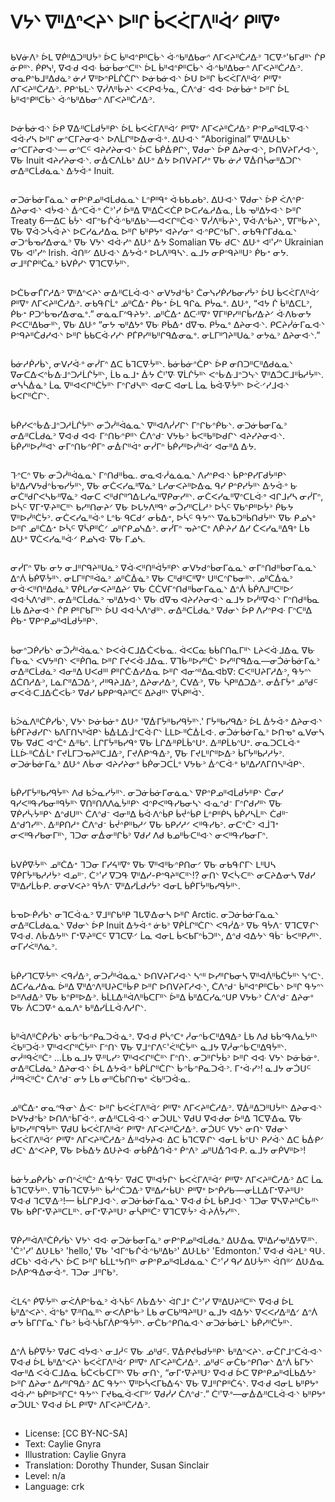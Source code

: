 # ᐯᔭᐠ ᐁᐦᐃᐢᐸᔨᐠ ᐅᐦᒋ ᑳᐸᐹᒥᐱᐦᐋᐟ ᑭᐦᐁᐤ

##
ᑲᐯᓃᐱᐣ ᐆᒪ ᐁᑮᐦᐃᑐᐦᑌᔮᐣ ᐆᑕ ᑳᐦᐊᐢᑭᐦᑕᒁᐠ ᐚᐢᑲᐦᐃᑲᓂᐢ ᐱᒥᐸᔨᐦᑖᓱᐏᐣ ᒣᑕᐍᐤ'ᑲᒥᑯᐦᐠ ᒌᑭ ᓃᑭᐦᐠ. ᑮᑭᓭᑊ, ᐁᐘᑯ ᐊᐘ ᑳᓃᑳᓂᐢᑕᐦᐠ ᐆᒪ ᑳᐦᐊᐢᑭᐦᑕᒁᐠ ᐚᐢᑲᐦᐃᑲᓂᐢ ᐱᒥᐸᔨᐦᑖᓱᐏᐣ. ᓂᓇᑭᐢᑲᒧᐦᐃᑯᓈᐣ ᓃᓱ ᐁᐦᐅᐢᑭᒫᒌᑖᒋᐠ ᐅᓃᑲᓃᐘᐠ ᐆᑌ ᐅᐦᒋ ᑳᐸᐹᒥᐱᐦᐋᐟ ᑭᐦᐁᐤ ᐱᒥᐸᔨᐦᑖᓱᐏᐣ. ᑭᑭᐢᑲᒷᐠ ᐁᓰᐱᐦᒁᔨᐠ ᐸᐸᑭᐘᔮᓇ, ᑖᐱᐢᑯᐨ ᐊᐘ ᐅᓃᑳᓃᐤ ᐅᐦᒋ ᐆᒪ ᑳᐦᐊᐢᑭᐦᑕᒁᐠ ᐚᐢᑲᐦᐃᑲᓂᐢ ᐱᒥᐸᔨᐦᑖᓱᐏᐣ.

##
ᐅᓃᑳᓃᐘᐠ ᐆᑭ ᐁᐏᐦᑕᒫᑯᔮᐦᑭᐠ ᐆᒪ ᑳᐸᐹᒥᐱᐦᐋᐟ ᑭᐦᐁᐤ ᐱᒥᐸᔨᐦᑖᓱᐏᐣ ᑭᐢᑭᓄᐦᐊᒪᐍᐘᐠ ᐊᐚᓯᓴ ᐅᐦᒋ ᓂᐢᑕᒥᔨᓂᐘᐠ ᐅᐱᒫᒋᐦᐅᐏᓂᐚᐤ. ᐃᑘᐘᐠ “Aboriginal” ᐁᐦᐃᑘᒪᑲᐠ ᓂᐢᑕᒥᔨᓂᐘᐠ— ᓂᐢᑕᒼ ᐊᔨᓯᔨᓂᐘᐠ ᐆᑕ ᑳᑮᐑᑭᒋᐠ, ᐁᑯᓂᐠ ᐆᑭ ᐃᔨᓂᐘᐠ, ᐅᑎᐯᔨᒥᓱᐘᐠ, ᐁᑿ Inuit ᐊᔨᓯᔨᓂᐘᐠ. ᓂᐑᑕᐱᒫᑲᐣ ᐃᑘᐤ ᐏᔭ ᐅᑎᐯᔨᒥᓱᐤ ᐁᑿ ᓃᓱ ᐁᐑᑎᓵᓂᐦᐃᑐᒋᐠ ᓂᐏᐦᑕᒫᑯᓈᓇᐠ ᐏᔭᐚᐤ Inuit.

##
ᓂᑐᓃᑳᓃᒥᓈᓇᐠ ᓂᑭᐢᑭᓄᐦᐊᒫᑯᓈᓇᐠ ᒪᐢᑭᐦᑫᐤ ᐚᑲᑲᓄᑲᐣ. ᐃᑘᐘᐠ ᐁᑯᓂᐠ ᐆᑭ ᐹᐱᐢᑭᐨ ᐃᔨᓂᐘᐠ ᐊᔮᐘᐠ ᐑᐢᑕᐚᐤ ᑖᐣ'ᓯ ᐆᐦᐃ ᐁᐦᐃᑖᐸᑖᑭ ᐅᑕᓯᓈᓱᐏᓇ, ᒫᑲ ᓀᐦᐃᔭᐘᐠ ᐅᐦᒋ Treaty 6—ᐃᑕ ᑳᔮᐠ ᐊᒥᐢᑿᒌᐚᐢᑲᐦᐃᑲᐣ—ᐊᐸᒋᐦᑖᐘᐠ ᐁᓰᐱᐦᒁᔨᐠ, ᐁᐚᐱᐢᑳᔨᐠ, ᐁᒥᐦᒁᔨᐠ, ᐁᑿ ᐁᐚᐳᓵᐚᔨᐠ ᐅᑕᓯᓈᓱᐏᓇ ᐅᐦᒋ ᑲᐦᑭᔭᐤ ᐊᔨᓯᓂᐤ ᐘᐢᑭᑕᐢᑲᒥᐠ. ᓂᑲᑵᒋᒥᑯᓈᓇᐠ ᓂᑐᐢᑳᓀᓯᐏᓂᓈᐣ ᐁᑿ ᐯᔭᐠ ᐊᐚᓯᐢ ᐃᑘᐤ ᐏᔭ Somalian ᐁᑿ ᑯᑕᐠ ᐃᑘᐤ ᐊᑊ'ᓯᐢ Ukrainian ᐁᑿ ᐊᑊ'ᓯᐢ Irish. ᐋᑎᐦᐟ ᐃᑘᐘᐠ ᐏᔭᐚᐤ ᐅᒐᐱᐦᑫᓴᐠ. ᓇᒧᔭ ᓂᑭᐢᑫᔨᐦᑌᐣ ᑮᑿᐩ ᓂᔭ. ᓂᒧᐦᒋᑭᐦᑖᓈᐣ ᑲᐯᑮᓯᐠ ᐁᒣᑕᐍᔮᐦᐠ.

##
ᐅᑖᑿᓂᒦᒋᓱᐏᐣ ᐁᐦᐃᐢᐸᔨᐠ ᓂᐏᐦᑕᒪᐚᐘᐠ ᓂᐯᔭᑯᐢᑳᐣ ᑖᓂᓭᓯᑮᓯᑲᓂᓯᔮᐣ ᐆᑌ ᑳᐸᐹᒥᐱᐦᐋᐟ ᑭᐦᐁᐤ ᐱᒥᐸᔨᐦᑖᓱᐏᐣ. ᓂᑲᑵᒋᒫᐤ ᓅᐦᑖᐏᐩ ᑮᑿᐩ ᐆᒪ ᑫᒋᓈ ᑭᔮᓇᐤ. ᐃᑘᐤ, “ᐊᔭ ᒌ ᑳᐦᐃᑕᒪᐣ, ᑮᑿᐩ ᑭᑐᐢᑳᓀᓯᐏᓂᓇᐤ.” ᓂᓈᓇᒥᐢᑵᔨᔭᐣ. ᓄᐦᑖᐏᐩ ᐃᑢᐦᐁᐤ ᐁᒥᐦᑭᓯᐦᒋᑳᓯᐏᔨᐟ ᐚᐱᑿᓂᔭ ᑭᐸᑕᐦᐃᑲᓂᐦᐠ, ᐁᑿ ᐃᑘᐤ “ᓂᔭ ᓀᐦᐃᔭᐤ ᐁᑿ ᑭᑳᐏᐩ dᐁᓀ. ᑭᔮᓇᐤ ᐃᔨᓂᐘᐠ. ᑭᑕᔨᓰᓃᒥᓇᐘᐠ ᑭᐢᑫᔨᐦᑖᑯᓯᐘᐠ ᐅᐦᒋ ᑳᑲᑕᐚᓯᓯᐠ ᑭᒦᑭᓯᐦᑲᐦᒋᑫᐏᓂᓇᐤ. ᓂᒪᒥᐦᒉᔨᐦᑌᓈᐣ ᓂᔭᓈᐣ ᐃᔨᓂᐘᐠ.”

##
ᑳᓃᓱᑮᓯᑳᐠ, ᓂᐯᓯᐚᐤ ᓂᓰᒥᐢ ᐃᑕ ᑳᒣᑕᐍᔮᐦᐠ. ᑳᓃᑳᓃᐢᑖᑭᐠ ᐆᑭ ᓂᑎᑐᐦᑕᐦᐃᑯᓈᓇᐠ ᐁᓂᑕᐏᐸᐢᒁᐏᒧᐢᑐᓱᒫᒌᔮᐦᐠ, ᒫᑲ ᓇᒧᐩ ᐑᔭ ᑖᑊ'ᐍ ᐁᒫᒌᔮᐦᐠ ᐸᐢᒁᐏᒧᐢᑐᔁᐠ ᐁᐦᐃᑑᑕᒧᐦᑳᓱᔮᐦᐠ. ᓂᓭᓵᐑᓈᐣ ᒫᓇ ᐁᐦᐊᐸᒋᐦᑖᔮᐦᐠ ᒥᐢᒋᑯᓴᐦᐠ ᐊᓂᑕ ᐊᓂᒪ ᒫᓇ ᑳᐚᐍᔮᐦᐠ ᐅᑇᐟᓯᒧᐘᐠ ᑳᐸᒋᐦᑖᒋᐠ.

##
ᑳᑮᓯᐸᐢᒁᐏᒧᐢᑐᓱᒫᒌᔮᐦᐠ ᓂᑑᓰᐦᐋᓈᓇᐠ ᐁᐦᐊᐱᓰᓯᒋᐠ ᒥᐢᒋᑿᐢᑮᑿᐠ. ᓂᑐᓃᑳᓂᒥᓈᐣ ᓂᐏᐦᑕᒫᑯᓈᐣ ᐁᐘᑯ ᐊᐘ ᒥᐢᑎᑿᐢᑭᐦᐠ ᑖᐱᐢᑯᐨ ᐯᔭᑿᐣ ᑳᐸᐦᑲᐦᐅᑯᒋᐠ ᐊᔨᓯᔨᓂᐘᐠ. ᑳᑮᓯᐦᐅᓰᐦᐊᐠ ᓂᒥᐢᑎᑿᐢᑮᒥᐢ ᓂᐑᒋᐦᐋᐤ ᓂᓰᒥᐢ ᑳᑮᓯᐦᐅᓰᐦᐋᐟ ᐊᓂᐦᐃ ᐏᔭ.

##
ᒭᐢᑕᐢ ᐁᑿ ᓂᑑᓰᐦᐋᓈᓇᐠ ᒥᐢᑎᑯᐦᑳᓇ. ᓂᓇᐘᓲᓈᓈᓇᐠ ᐱᓯᐢᑭᐘᐠ ᑳᑭᐢᑭᓯᒥᑯᔮᐦᑭᐠ ᑳᐦᐃᓯᐯᔭᑰᐢᑳᓀᓯᔮᐦᐠ, ᐁᑿ ᓂᑖᐸᓯᓇᐦᐁᓈᐣ ᒪᓯᓂᐸᔨᐦᐅᐏᓇ ᑫᓯ ᑭᐢᑭᓯᔮᐦᐠ ᐏᔭᐚᐤ ᑿ ᓂᑖᐦᑯᒋᐸᓴᑿᐦᐁᓈᐣ ᐊᓂᑕ ᐸᐦᑯᒋᐦᒉᐏᒪᓯᓇᐦᐁᑭᓂᓯᐦᐠ. ᓂᑖᐸᓯᓇᐦᐁᐢᑕᒪᐚᐤ ᐊᒋᒧᓯᓴ ᓂᓰᒥᐢ, ᐅᓵᒼ ᐁᒥᐩᐍᔨᐦᑕᐦᐠ ᑲᓯᐦᑎᓂᔨᐟ ᐁᑿ ᐅᒐᔭᐱᐦᑫᐢ ᓂᑑᓯᐦᑕᒫᓱᐣ ᐅᓵᒼ ᐁᑲᐢᑭᐦᐅᔮᐣ ᑮᑿᔭ ᐁᐦᐅᓰᐦᑖᔮᐣ. ᓂᑖᐸᓯᓇᐦᐚᐤ ᒪᐢᑿ ᑫᑕᑯᐟ ᓂᑳᐏᐩ, ᐅᓵᒼ ᑵᔭᐢᐠ ᐁᓈᑲᑐᐦᑳᑎᑯᔮᐦᐠ ᐁᑿ ᑭᓄᓭᐤ ᐅᐦᒋ ᓄᐦᑖᐏᐩ ᐅᓵᒼ ᐁᓵᑭᐦᑖᐟ ᓄᐦᒋᑭᓄᓭᐏᐣ. ᓂᓰᒥᐢ ᓀᔨᐢᑕᐤ ᐱᑹᔨᓯ ᐃᓯ ᑖᐸᓯᓇᐦᐃᑫᐤ ᒫᑲ ᐃᑘᐤ ᐁᑖᐸᓯᓇᐦᐚᐟ ᑭᓄᓭᐘ ᐁᑿ ᒥᓅᓴ.

##
ᓂᓰᒥᐢ ᐁᑿ ᓂᔭ ᓂᒧᐦᒋᑫᔨᐦᑌᓈᐣ ᐁᐚᐸᐦᑎᐦᐋᔮᐦᑭᐠ ᓂᐯᔭᑯᐢᑳᓂᒥᓈᓇᐠ ᓂᒥᐢᑎᑯᐦᑳᓂᒥᓈᓇᐠ ᐃᐢᐲ ᑳᑮᐍᔮᐦᐠ. ᓂᒪᒥᐦᒋᐦᐋᓈᐣ ᓅᐦᑖᐑᓈᐣ ᐁᑿ ᑕᐦᑯᐦᑕᐦᐁᐤ ᑌᐦᑕᐢᒋᑲᓂᐦᐠ. ᓄᐦᑖᐑᓈᐣ ᓂᐚᐸᐦᑎᐦᐃᑯᓈᐣ ᐁᑮᒪᓯᓂᐸᔨᐦᐃᔨᐟ ᐁᑿ ᑖᑖᐻᒥᐢᑎᑯᐦᑳᓂᒥᓈᓇᐠ ᐃᐢᐲ ᑳᑮᐱᒧᐦᑕᐦᐅᐟ ᐊᐘᓵᐱᐢᑯᐦᐠ. ᓂᐏᐦᑕᒫᑯᓈᐣ ᓀᐦᐃᔭᐘᐠ ᐁᑿ dᐁᓀ ᐊᔨᓯᔨᓂᐘᐠ ᓇᒧᔭ ᐅᓰᐦᐁᐘᐠ ᒥᐢᑎᑯᐦᑳᓇ ᒫᑲ ᐃᔨᓂᐘᐠ ᒌᑭ ᑭᐦᒋᑲᒥᐦᐠ ᐆᑌ ᐊᐘᓵᐱᐢᑯᐦᐠ. ᓂᐏᐦᑕᒫᑯᓈᐣ ᐁᑯᓂᐠ ᐆᑭ ᐱᓯᐢᑭᐘ ᒥᐢᑕᐦᐃ ᑮᑿᐩ ᐁᑭᐢᑭᓄᐦᐊᒫᑯᔮᐦᑭᐠ.

##
ᑳᓂᐢᑐᑮᓯᑳᐠ ᓂᑑᓰᐦᐋᓈᓇᐠ ᐅᐸᐚᑕᒧᐏᑖᐸᒁᓇ. ᐋᐸᑕᓌ ᑲᑳᒋᑎᓇᒥᐦᐠ ᒪᔨᐸᐚᒧᐏᓇ ᐁᑿ ᒦᑿᓇᐠ ᐸᐯᔭᐦᑎᐠ ᐸᐦᑮᑎᓇ ᐅᐦᒋ ᒥᔪᐸᐚᒧᐏᓇ. ᐁᒣᒁᐦᐅᓯᐦᑖᐠ ᐅᓯᐦᒋᑫᐏᓇ—ᓂᑑᓃᑳᓃᒥᓈᐣ ᓂᐏᐦᑕᒫᑯᓈᐣ ᐊᓂᐦᐃ ᑌᐸᑯᐦᑊ ᑭᐦᒋᑤᐏᓱᐏᓇ ᐅᐦᒋ ᐊᓂᐢᐦᐃᓇᐊbᐁ: ᑕᐸᐦᑌᔨᒥᓱᐏᐣ, ᑵᔭᐢᐠ ᐃᑖᑎᓱᐏᐣ, ᒪᓈᒋᐦᐃᑐᐏᐣ, ᓱᐦᑫᔨᒧᐏᐣ, ᐃᔨᓂᓱᐏᐣ, ᑖᐻᐏᐣ, ᐁᑿ ᓵᑭᐦᐃᑐᐏᐣ. ᓂᐑᒥᔮᐤ ᓅᐦᑯᒼ ᓂᐸᐚᑕᒧᐏᑖᐸᒁᐣ ᐁᑯᓯ ᑲᑭᑭᐢᑫᔨᐦᑕᒼ ᐃᔨᑯᐦᐠ ᐁᓵᑭᐦᐋᐠ.

##
ᑳᐴᓈᐱᐦᑖᑮᓯᑳᐠ, ᐯᔭᐠ ᐅᓃᑳᓃᐤ ᐃᑘᐤ 'ᐁᐑᒥᔮᐦᑲᓯᑫᔮᐦᐠ.' ᒥᔮᐦᑲᓯᑫᐏᐣ ᐆᒪ ᐑᔭᐚᐤ ᐃᔨᓂᐘᐠ ᑳᑮᒥᔨᑯᓯᒋᐠ ᑲᐱᒥᑎᓴᐦᐋᑭᐠ ᑳᐑᒪᐏᒨᐢᑕᐚᒋᐠ ᒫᒪᐓᐦᑖᐑᒫᐘ. ᓂᑑᓃᑳᓃᒥᓈᐣ ᐅᑎᓀᐤ ᓇᐻᓂᓴ ᐁᑿ ᐁᑯᑕ ᐊᐢᑖᐤ ᐏᐦᑲᐢ. ᒫᒋᒥᔮᐦᑲᓯᑫᐤ ᐁᑿ ᒫᒋᐏᐦᑭᒫᑳᐢᑌᐤ. ᐏᐦᑭᒫᑲᐢᑌᐤ. ᓂᓇᑐᑕᒪᐚᐤ ᒫᒪᐕᐦᑖᐑᒫᐤ ᒥᔪᒫᒥᑐᓀᔨᐦᑕᒧᐏᐣ, ᒥᔪᐲᑭᐢᑵᐏᐣ, ᐁᑿ ᒥᔪᒪᐦᒋᐦᐅᐏᐣ ᑳᒥᔮᐦᑲᓱᓱᔮᐣ. ᓂᑐᓃᑳᓃᒥᓈᐣ ᐃᑘᐤ ᐱᒁᓂ ᐊᔨᓯᔨᓂᐤ ᑳᑮᓂᑐᑕᒫᐤ ᐯᔭᑿᐣ ᐑᐢᑕᐚᐤ ᑲᐦᐃᓯᐱᒥᑎᓴᐦᐋᑭᐠ.

##
ᑳᑮᓯᒥᔮᐦᑲᓯᑫᔮᐦᐠ ᐱᑯ ᑲᐴᓇᓯᔮᐦᐠ. ᓂᑐᓃᑳᓃᒥᓂᓈᓇᐠ ᐁᑭᐢᑭᓄᐦᐊᒫᑯᔮᐦᑭᐠ ᑖᓂᓯ ᑫᓯᐸᐦᑵᓯᑲᓂᐦᑫᔮᐦᐠ ᐁᑎᐦᑎᐱᐱᓈᔮᐦᑭᐠ ᐊᐢᑭᐸᐦᑵᓯᑲᓂᓴᐠ ᐘᓇᐢᑯᐨ ᒥᐢᒋᑯᓯᐦᐠ ᐁᑿ ᐁᑮᓯᔃᔮᐦᑭᐠ ᐃᐢᑯᑌᐦᐠ ᑖᐱᐢᑯᐨ ᐊᓂᐦᐃ ᑳᐚᐱᐢᑳᑭ ᑳᔫᐢᑳᑭ ᒫᐢᑭᐦᑮᓴ ᑳᑮᓯᓴᒫᐦᐠ ᑖᑯᐦᐨ ᐃᐢᑯᒉᓯᐦᐠ. ᐏᐦᑭᑎᓱᐤ ᑖᐱᐢᑯᐨ ᑳᔫᐢᑭᐦᑲᓱᐟ ᐁᑿ ᑲᑭᓯᓱᐟ ᐸᐦᑵᓯᑲᐣ. ᓂᑕᐢᑖᐣ ᐊᒨᒣᐩ ᓂᐸᐦᑵᓯᑲᓂᒥᐦᐠ, ᒣᑐᓂ ᓂᐑᓂᐦᒋᑳᐣ ᐁᑯᓯ ᐱᑯ ᑲᓄᐦᒁᑕᐦᐘᐠ ᓂᐸᐦᑵᓯᑲᓂᒥᐢ.

##
ᑳᐯᑮᐍᔮᐦᐠ ᓄᐦᑖᐏᐩ ᒣᑐᓂ ᒥᓯᔦᐦᐁᐤ ᐁᑿ ᐁᐦᐊᐦᑿᐢᑭᑎᓂᐟ ᐁᑿ ᓂᑲᑵᒋᒥᐠ ᒪᐦᑌᓴ ᐁᑮᒥᔮᐦᑲᓱᓱᔮᐣ ᐊᓄᐦᐨ. ᑖᐣ'ᓯ ᐁᑐᑵ ᐁᐦᐃᓯ-ᑭᐢᑫᔨᐦᑕᐦᐠ!? ᓂᑎᐠ ᐁᐸᔃᑕᐦᐠ ᓂᑕᔨᐏᓂᓴ ᐁᑯᓯ ᐁᐦᐃᓯᒫᒁᑭ. ᓂᓂᐯᐸᔨᐣ ᑫᔮᐱᐨ ᐁᐦᐃᓯᒫᑯᓯᔮᐣ ᐊᓂᒪ ᑳᑮᒥᔮᐦᑲᓯᑫᔮᐦᐠ.

##
ᑳᓀᐓᑮᓯᑳᐠ ᓂᒣᑕᐚᓈᐣ ᐁᒧᐦᒋᑲᐦᑭ ᒣᒐᐍᐏᓂᓴ ᐅᐦᒋ Arctic. ᓂᑐᓃᑳᓃᒥᓈᓇᐠ ᓂᐏᐦᑕᒫᑯᓈᓇᐠ ᐁᑯᓂᐠ ᐆᑭ Inuit ᐏᔭᐚᐤ ᓃᑲᐣ ᐁᑮᒫᒋᐦᑖᒋᐠ ᐸᑫᓰᐏᐣ ᐁᑿ ᑫᔮᐱᐨ ᐁᒣᑕᐍᒋᐠ ᐁᐘᑯ. ᐱᒁᐏᔭᐦᐠ ᒥᐩᐍᔨᐦᑕᒼ ᐁᒣᑕᐍᐟ ᒫᓇ ᐊᓂᒪ ᑳᐸᑲᒥᐢᑳᑐᐦᐠ, ᐃᐢᑯ ᐊᐏᔭᐠ ᑫᑳᐨ ᑳᐸᐦᑭᓯᐦᐠ. ᓂᒥᓯᐹᐦᐱᓈᐣ.

##
ᑳᑮᓯᒣᑕᐍᔮᐦᐠ ᐸᑫᓰᐏᐣ, ᓂᑐᓰᐦᐋᓈᓇᐠ ᐅᑎᐯᔨᒥᓱᐘᐠ ᓴᐢᐦ ᐅᓯᐦᒋᑲᓂᓴ ᐁᐦᐊᐲᐦᑳᑖᔮᐦᐠ ᓭᐢᑕᐠ. ᐃᑕᓯᓈᓱᐏᓇ ᐆᐦᐃ ᐁᐦᐃᐢᐱᐦᑌᔨᑕᐦᒁᑭ ᐅᐦᒋ ᐅᑎᐯᔨᒥᓱᐘᐠ, ᑖᐱᐢᑯᐨ ᑳᐦᐊᐢᑭᐦᑕᒁᐠ ᐅᐦᒋ ᑵᔭᐢᐠ ᐅᐦᐱᑯᐏᐣ ᐁᑿ ᑲᐢᑭᐦᐅᐏᐣ. ᑳᒫᒪᐏᐦᐋᐱᐦᑳᑕᒥᐦᐠ ᐆᐦᐃ ᑳᐦᐃᑕᓯᓈᐢᑌᑭ ᐯᔭᑿᐣ ᑖᐱᐢᑯᐨ ᐃᔨᓂᐤ ᐁᑿ ᐲᑕᑐᐍᐤ ᓈᓇᐱᐤ ᑲᐦᐃᓯᒫᒪᐚᐱᓱᒋᐠ.

##
ᑳᐦᐋᐱᐦᑖᑮᓯᑳᐠ ᓂᒁᐢᒁᐢᑭᓇᑐᐚᓈᐣ. ᐁᐘᑯ ᑭᓵᐢᑕᐤ ᓲᓂᐢᒁᑕᐦᐃᑫᐏᐣ ᒫᑲ ᐱᑯ ᑲᑳᐢᑵᐱᓈᔮᐦᐠ ᐹᑲᐦᑐᐚᐣ ᐁᐦᐊᐸᒋᐦᑖᔮᐦᐠ ᒥᐢᑎᐠ ᐁᑿ ᐁᒧᐢᒋᐱᒼ'ᐹᐦᑖᔮᐦᐠ ᓇᒧᔭ ᐁᓲᓂᐢᒁᑕᐦᐃᑫᔮᐦᐠ. ᓂᓲᐦᑫᐹᐦᑖᐣ …ᒫᑲ ᓇᒧᔭ ᐍᐦᒐᓯᐣ ᐁᐦᐊᐸᒋᐦᑖᐦᐠ ᒥᐢᑎᐠ. ᓂᑐᐦᒋᔮᑳᐣ ᐅᐦᒋ ᐊᐘ ᐯᔭᐠ ᐅᓃᑳᓃᐤ. ᓂᐏᐦᑕᒫᑯᓈᐣ ᐃᔨᓂᐘᐠ ᐆᒪ ᐏᔭᐚᐤ ᑳᑮᒫᒋᐦᑖᒋᐠ ᒁᐢᒁᐢᑭᓇᑐᐚᐣ. ᒥᐩᐚᓯᐣ! ᓇᒧᔭ ᓂᑑᑌᒼ ᓲᐦᑫᐹᐦᑖᐤ ᑖᐱᐢᑯᐨ ᓂᔭ ᒫᑲ ᓂᐦᑖᑳᒋᑎᓀᐤ ᐹᑲᐦᑐᐚᓇ.

##
ᓅᐦᑖᐏᐩ ᓂᓇᐢᑵᓂᐠ ᐑᐸᐨ ᐅᐦᒋ ᑳᐸᐹᒥᐱᐦᐋᐟ ᑭᐦᐁᐤ ᐱᒥᐸᔨᐦᑖᓱᐏᐣ. ᐁᐑᐦᐃᑐᐦᑌᔮᐦᐠ ᐃᔨᓂᐘᐠ ᐅᐯᔭᑯᐢᑳᐣ ᐅᑎᐱᐢᑳᒥᐚᐤ. ᓂᐏᐦᑕᒪᐚᐘᐠ ᓂᑑᑌᒪᐠ ᐁᑯᑌ ᐁᐘᑯᓂ ᐆᐦᐃ ᒣᑕᐍᐏᓇ ᐁᑿ ᑳᐦᐅᓯᐦᒋᑫᔮᐦᐠ ᐁᑯᑌ ᑳᐸᐹᒥᐱᐦᐋᐟ ᑭᐦᐁᐤ ᐱᒥᐸᔨᐦᑖᓱᐏᐣ. ᓂᑑᑌᒼ ᐯᔭᐠ ᓂᑎᐠ ᐁᑯᓂᐠ ᑳᐸᐹᒥᐱᐦᐋᐟ ᑭᐦᐁᐤ ᐱᒥᐸᔨᐦᑖᓱᐏᐣ ᐑᐦᐊᔮᔨᐘ ᐃᑕ ᑳᒣᑕᐍᒋᐠ ᐊᓂᒪ ᑳᐢᑌᐠ ᑭᓯᐚᐠ ᐃᑕ ᑳᐑᑭᐟ ᑯᑕᐠ ᐃᐢᐸᔨᑭ, ᐁᑿ ᐅᑳᐏᔭ ᐃᑘᔨᐘ ᓂᑳᑮᐑᒉᐚᐤ ᑮᐢᐱᐣ ᓄᐦᑌᐑᒉᐘᑭ. ᓇᒧᔭ ᓂᑮᐯᐦᐅᐣ!

##
ᑳᓃᔮᓄᑮᓯᑳᐠ ᓂᑎᐢᐹᐦᑖᐣ ᐃᐢᑵᔮᐨ ᐁᑯᑕ ᐁᐦᐊᔮᒋᐠ ᑳᐸᐹᒥᐱᐦᐋᐟ ᑭᐦᐁᐤ ᐱᒥᐸᔨᐦᑖᓱᐏᐣ ᐃᑕ ᒫᓇ ᑳᒣᑕᐍᔮᐦᐠ. ᐁᒣᒁᒣᑕᐍᔮᐦᐠ ᑳᓲᐢᑖᑐᐏᐣ ᐁᐦᐃᓯᐩᑳᑌᐠ ᑭᐦᐁᐤ ᐅᐢᑮᓯᑿ—ᓂᒫᒪᐏᒥᐩᐍᔨᐦᑌᐣ ᐁᐘᑯ ᒣᑕᐍᐏᐣ!— ᑳᒫᒋᑭᒧᐘᐠ. ᓂᑐᓃᑳᓃᒥᓈᓇᐠ ᐁᐘᑯ ᐆᒪ ᑳᑭᒧᐘᐠ ᒣᑐᓂ ᐁᓴᐍᔨᐦᑖᑿᐦᐠ ᐁᑿ ᑲᑮᒥᐩᐍᔨᐦᑕᒪᐦᐠ. ᓂᒥᐩᐍᔨᐦᑌᐣ ᓂᓵᑭᐦᑖᐣ ᐁᒣᑕᐍᔮᐣ ᐚᔨᐲᔮᓯᐦᐠ.

##
ᐁᑮᓯᐦᐋᐱᐦᑖᑮᓯᑳᐠ ᐯᔭᐠ ᐊᐘ ᓂᑐᓃᑳᓂᒥᓈᐣ ᓂᑭᐢᑭᓄᐦᐊᒫᑯᓈᐣ ᐃᑘᐏᓇ ᐁᐦᐃᓯᓀᐦᐃᔭᐍᐦᐠ. 'ᑖᐣ'ᓯ' ᐃᑘᒪᑲᐣ 'hello,' ᐁᑿ 'ᐊᒥᐢᑿᒌᐚᐢᑲᐦᐃᑲᐣ' ᐃᑘᒪᑲᐣ 'Edmonton.' ᐁᐘᑯ ᐋᔨᒪᐣ ᑫᑘ. ᑯᑕᑲᐠ ᐊᐚᓯᓴᐠ ᐆᑕ ᐅᐦᒋ ᑲᒫᒪᐤᔭᑎᐦᐠ ᓂᑭᐢᑭᓄᐦᐊᒫᑯᓈᓇᐠ ᑖᐣ'ᓯ ᑫᓯ ᐃᑘᔮᐦᐠ ᐋᑎᐦᐟ ᐃᑘᐏᓇ ᐅᐲᑭᐢᑵᐏᓂᐚᐤ. ᒣᑐᓂ ᒧᐦᒋᑲᐣ.

##
ᐹᒪᔦᐢ ᑮᐍᔮᐦᐠ ᓂᐹᐲᑭᐢᒁᓈᐣ ᐚᓴᑳᒼ ᐱᒁᐏᔭᐠ ᐋᒋᒧᐤ ᑖᐣ'ᓯ ᐁᐦᐃᑌᔨᐦᑕᐦᐠ ᐁᐘᑯ ᐆᒪ ᑳᐦᐃᐢᐸᔨᐠ. ᐋᐢᑲᐤ ᐍᐦᑎᓈᐦᐠ ᓂᐸᐲᑭᐢᒁᐣ ᒫᑲ ᓂᑕᑲᐦᑫᔨᐦᑌᐣ ᓇᒧᔭ ᐊᐏᔭᐠ ᐁᐸᐸᓯᐏᐦᐃᐟ ᐃᐢᐲ ᓂᔭ ᑳᒥᒋᒥᓇᐠ ᒦᑿᐣ ᑳᐚᓴᑳᒥᐲᑭᐢᑵᔮᐦᐠ. ᓂᑖᑿᐢᑭᑎᓈᐘᐠ ᓂᑐᓃᑳᓃᒪᐠ ᑳᑮᓯᐦᑖᔮᐦᐠ.

##
ᐃᐢᐲ ᑳᑮᐍᔮᐣ ᐁᑯᑕ ᐊᔮᐘᐠ ᓂᒧᓲᒼ ᐁᑿ ᓅᐦᑯᒼ. ᐁᐑᑭᔪᑳᑯᔮᐦᑭᐠ ᑳᐦᐃᐢᐸᔨᐠ. ᓂᑖᒋᒧᐢᑕᐚᐘᐠ ᐁᐘᑯ ᐆᒪ ᑳᐦᐃᐢᐸᔨᐠ ᑳᐸᐹᒥᐱᐦᐋᐟ ᑭᐦᐁᐤ ᐱᒥᐸᔨᐦᑖᓱᐏᐣ. ᓅᐦᑯᒼ ᓂᑖᑿᐢᑭᑎᓂᐠ ᐃᐢᐲ ᑳᒥᔭᐠ ᐊᓂᐦᐃ ᐸᐚᑕᒧᐏᓇ ᑳᑖᐸᒁᑕᒥᐦᐠ ᐁᑿ ᓂᑎᐠ, “ᓂᒥᐩᐍᔨᐦᑌᐣ ᐁᐘᑯ ᐆᑕ ᐁᑭᐢᑭᓄᐦᐊᒫᑲᐏᔭᐣ ᐅᐦᒋ ᐃᔨᓂᐤ ᐃᓯᐦᒋᑫᐏᐣ ᐃᑕ ᑵᔭᐢᐠ ᐁᐦᐅᓵᐸᒥᑲᐏᔦᐠ ᐁᑿ ᐁᒧᐦᒋᑭᐦᑖᔦᐠ. ᐁᐘᑯ ᐊᓂᒪ ᑲᐦᑭᔭᐤ ᐊᐚᓯᐢ ᑲᑮᐦᐅᐦᒋᑕᐤ ᑵᔭᐢᐠ ᒥᔪᑲᓇᐚᐸᒥᐦᐟ ᐁᑯᓰᓯ ᑖᐱᐢᑯᐨ.” ᑖᑊ'ᐍᐤ—ᓂᐑᐏᐦᑕᒪᐚᐘᐠ ᑲᐦᑭᔭᐤ ᓂᑑᑌᒪᐠ ᐁᐘᑯ ᐆᒪ ᑭᐦᐁᐤ ᐱᒥᐸᔨᐦᑖᓱᐏᐣ.

##
* License: [CC BY-NC-SA]
* Text: Caylie Gnyra
* Illustration: Caylie Gnyra
* Translation: Dorothy Thunder, Susan Sinclair
* Level: n/a
* Language: crk
